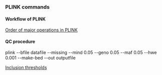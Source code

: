 ### PLINK commands

#### Workflow of PLINK 
[Order of major operations in PLINK](http://pngu.mgh.harvard.edu/~purcell/plink/flow.shtml)

#### QC procedure 

plink --bfile datafile --missing --mind 0.05 --geno 0.05 --maf 0.05 --hwe 0.001 --make-bed --out outputfile

[Inclusion thresholds](http://pngu.mgh.harvard.edu/~purcell/plink/thresh.shtml)
